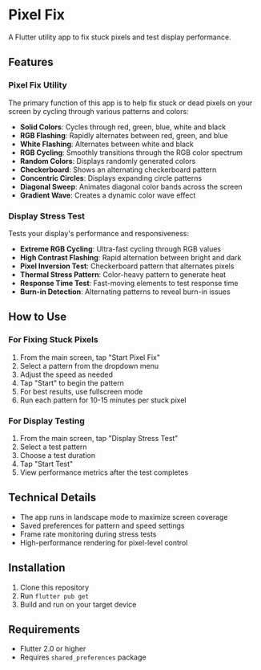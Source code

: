# Pixel Fix

A Flutter utility app to fix stuck pixels and test display performance.

## Features

### Pixel Fix Utility
The primary function of this app is to help fix stuck or dead pixels on your screen by cycling through various patterns and colors:

- **Solid Colors**: Cycles through red, green, blue, white and black
- **RGB Flashing**: Rapidly alternates between red, green, and blue
- **White Flashing**: Alternates between white and black
- **RGB Cycling**: Smoothly transitions through the RGB color spectrum
- **Random Colors**: Displays randomly generated colors
- **Checkerboard**: Shows an alternating checkerboard pattern
- **Concentric Circles**: Displays expanding circle patterns
- **Diagonal Sweep**: Animates diagonal color bands across the screen
- **Gradient Wave**: Creates a dynamic color wave effect

### Display Stress Test
Tests your display's performance and responsiveness:

- **Extreme RGB Cycling**: Ultra-fast cycling through RGB values
- **High Contrast Flashing**: Rapid alternation between bright and dark
- **Pixel Inversion Test**: Checkerboard pattern that alternates pixels
- **Thermal Stress Pattern**: Color-heavy pattern to generate heat
- **Response Time Test**: Fast-moving elements to test response time
- **Burn-in Detection**: Alternating patterns to reveal burn-in issues

## How to Use

### For Fixing Stuck Pixels
1. From the main screen, tap "Start Pixel Fix"
2. Select a pattern from the dropdown menu
3. Adjust the speed as needed
4. Tap "Start" to begin the pattern
5. For best results, use fullscreen mode
6. Run each pattern for 10-15 minutes per stuck pixel

### For Display Testing
1. From the main screen, tap "Display Stress Test"
2. Select a test pattern
3. Choose a test duration
4. Tap "Start Test"
5. View performance metrics after the test completes

## Technical Details

- The app runs in landscape mode to maximize screen coverage
- Saved preferences for pattern and speed settings
- Frame rate monitoring during stress tests
- High-performance rendering for pixel-level control

## Installation

1. Clone this repository
2. Run `flutter pub get`
3. Build and run on your target device

## Requirements
- Flutter 2.0 or higher
- Requires `shared_preferences` package
